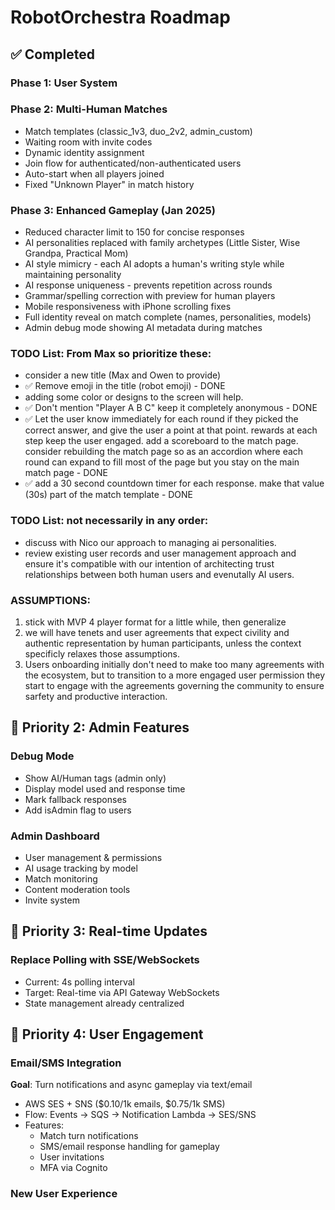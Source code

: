 # RobotOrchestra Roadmap

## ✅ Completed

### Phase 1: User System

### Phase 2: Multi-Human Matches

- Match templates (classic_1v3, duo_2v2, admin_custom)
- Waiting room with invite codes
- Dynamic identity assignment
- Join flow for authenticated/non-authenticated users
- Auto-start when all players joined
- Fixed "Unknown Player" in match history

### Phase 3: Enhanced Gameplay (Jan 2025)

- Reduced character limit to 150 for concise responses
- AI personalities replaced with family archetypes (Little Sister, Wise Grandpa, Practical Mom)
- AI style mimicry - each AI adopts a human's writing style while maintaining personality
- AI response uniqueness - prevents repetition across rounds
- Grammar/spelling correction with preview for human players
- Mobile responsiveness with iPhone scrolling fixes
- Full identity reveal on match complete (names, personalities, models)
- Admin debug mode showing AI metadata during matches

### TODO List: From Max so prioritize these:

- consider a new title (Max and Owen to provide)
- ✅ Remove emoji in the title (robot emoji) - DONE
- adding some color or designs to the screen will help.
- ✅ Don't mention "Player A B C" keep it completely anonymous - DONE
- ✅ Let the user know immediately for each round if they picked the correct answer, and give the user a point at that point. rewards at each step keep the user engaged. add a scoreboard to the match page. consider rebuilding the match page so as an accordion where each round can expand to fill most of the page but you stay on the main match page - DONE
- ✅ add a 30 second countdown timer for each response. make that value (30s) part of the match template - DONE

### TODO List: not necessarily in any order:

- discuss with Nico our approach to managing ai personalities.
- review existing user records and user management approach and ensure it's compatible with our intention of architecting trust relationships between both human users and evenutally AI users.

### ASSUMPTIONS:

1. stick with MVP 4 player format for a little while, then generalize
2. we will have tenets and user agreements that expect civility and authentic representation by human participants, unless the context specificly relaxes those assumptions.
3. Users onboarding initially don't need to make too many agreements with the ecosystem, but to transition to a more engaged user permission they start to engage with the agreements governing the community to ensure sarfety and productive interaction.

## 🎯 Priority 2: Admin Features

### Debug Mode

- Show AI/Human tags (admin only)
- Display model used and response time
- Mark fallback responses
- Add isAdmin flag to users

### Admin Dashboard

- User management & permissions
- AI usage tracking by model
- Match monitoring
- Content moderation tools
- Invite system

## 🎯 Priority 3: Real-time Updates

### Replace Polling with SSE/WebSockets

- Current: 4s polling interval
- Target: Real-time via API Gateway WebSockets
- State management already centralized

## 🎯 Priority 4: User Engagement

### Email/SMS Integration

**Goal**: Turn notifications and async gameplay via text/email

- AWS SES + SNS ($0.10/1k emails, $0.75/1k SMS)
- Flow: Events → SQS → Notification Lambda → SES/SNS
- Features:
  - Match turn notifications
  - SMS/email response handling for gameplay
  - User invitations
  - MFA via Cognito

### New User Experience
